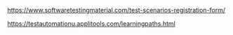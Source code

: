https://www.softwaretestingmaterial.com/test-scenarios-registration-form/

https://testautomationu.applitools.com/learningpaths.html
